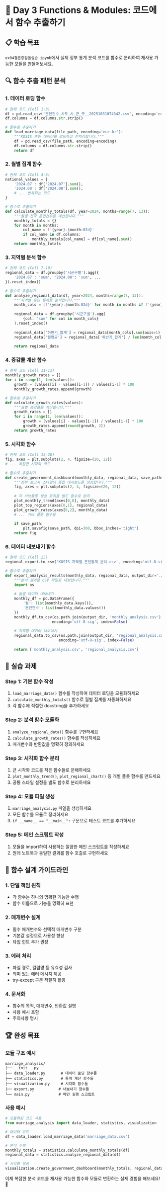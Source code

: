 # 🎯 Day 3 Functions & Modules: 코드에서 함수 추출하기

## 📋 학습 목표
`ex04결혼증감율실습.ipynb`에서 실제 정부 통계 분석 코드를 함수로 분리하여 재사용 가능한 모듈을 만들어보세요.

## 🔍 함수 추출 패턴 분석

### 1. 데이터 로딩 함수
```python
# 현재 코드 (Cell 1-3)
df = pd.read_csv('혼인건수_시도_시_군_구__20251031074342.csv', encoding='euc-kr')
df.columns = df.columns.str.strip()

# 함수로 추출하기
def load_marriage_data(file_path, encoding='euc-kr'):
    """KOSIS 혼인 데이터를 로드하고 전처리합니다."""
    df = pd.read_csv(file_path, encoding=encoding)
    df.columns = df.columns.str.strip()
    return df
```

### 2. 월별 집계 함수
```python
# 현재 코드 (Cell 4-6)
national_values = {
    '2024.07': df['2024.07'].sum(),
    '2024.08': df['2024.08'].sum(),
    # ... 반복되는 코드
}

# 함수로 추출하기
def calculate_monthly_totals(df, year=2024, months=range(7, 13)):
    """월별 전국 혼인건수를 계산합니다."""
    monthly_totals = {}
    for month in months:
        col_name = f'{year}.{month:02d}'
        if col_name in df.columns:
            monthly_totals[col_name] = df[col_name].sum()
    return monthly_totals
```

### 3. 지역별 분석 함수
```python
# 현재 코드 (Cell 7-10)
regional_data = df.groupby('시군구별').agg({
    '2024.07': 'sum', '2024.08': 'sum', ...
}).reset_index()

# 함수로 추출하기
def analyze_regional_data(df, year=2024, months=range(7, 13)):
    """지역별 혼인 통계를 분석합니다."""
    month_cols = [f'{year}.{month:02d}' for month in months if f'{year}.{month:02d}' in df.columns]
    
    regional_data = df.groupby('시군구별').agg(
        {col: 'sum' for col in month_cols}
    ).reset_index()
    
    regional_data['하반기_합계'] = regional_data[month_cols].sum(axis=1)
    regional_data['월평균'] = regional_data['하반기_합계'] / len(month_cols)
    
    return regional_data
```

### 4. 증감률 계산 함수
```python
# 현재 코드 (Cell 11-13)
monthly_growth_rates = []
for i in range(1, len(values)):
    growth = (values[i] - values[i-1]) / values[i-1] * 100
    monthly_growth_rates.append(growth)

# 함수로 추출하기
def calculate_growth_rates(values):
    """월별 증감률을 계산합니다."""
    growth_rates = []
    for i in range(1, len(values)):
        growth = (values[i] - values[i-1]) / values[i-1] * 100
        growth_rates.append(round(growth, 2))
    return growth_rates
```

### 5. 시각화 함수
```python
# 현재 코드 (Cell 15-20)
fig, axes = plt.subplots(2, 4, figsize=(20, 12))
# ... 복잡한 시각화 코드

# 함수로 추출하기
def create_government_dashboard(monthly_data, regional_data, save_path=None):
    """정부 보고서 스타일의 종합 대시보드를 생성합니다."""
    fig, axes = plt.subplots(2, 4, figsize=(20, 12))
    
    # 각 서브플롯 생성 로직을 별도 함수로 분리
    plot_monthly_trend(axes[0,0], monthly_data)
    plot_top_regions(axes[0,1], regional_data)
    plot_growth_rates(axes[0,2], monthly_data)
    # ... 기타 플롯 함수들
    
    if save_path:
        plt.savefig(save_path, dpi=300, bbox_inches='tight')
    return fig
```

### 6. 데이터 내보내기 함수
```python
# 현재 코드 (Cell 25)
regional_export.to_csv('KOSIS_지역별_혼인통계_분석.csv', encoding='utf-8-sig')

# 함수로 추출하기
def export_analysis_results(monthly_data, regional_data, output_dir='./'):
    """분석 결과를 CSV 파일로 내보냅니다."""
    import os
    
    # 월별 데이터 내보내기
    monthly_df = pd.DataFrame({
        '월': list(monthly_data.keys()),
        '혼인건수': list(monthly_data.values())
    })
    monthly_df.to_csv(os.path.join(output_dir, 'monthly_analysis.csv'), 
                     encoding='utf-8-sig', index=False)
    
    # 지역별 데이터 내보내기
    regional_data.to_csv(os.path.join(output_dir, 'regional_analysis.csv'), 
                        encoding='utf-8-sig', index=False)
    
    return ['monthly_analysis.csv', 'regional_analysis.csv']
```

## 🎯 실습 과제

### Step 1: 기본 함수 작성
1. `load_marriage_data()` 함수를 작성하여 데이터 로딩을 모듈화하세요
2. `calculate_monthly_totals()` 함수로 월별 집계를 자동화하세요
3. 각 함수에 적절한 docstring을 추가하세요

### Step 2: 분석 함수 모듈화
1. `analyze_regional_data()` 함수를 구현하세요
2. `calculate_growth_rates()` 함수를 작성하세요
3. 매개변수와 반환값을 명확히 정의하세요

### Step 3: 시각화 함수 분리
1. 큰 시각화 코드를 작은 함수들로 분해하세요
2. `plot_monthly_trend()`, `plot_regional_chart()` 등 개별 플롯 함수를 만드세요
3. 공통 스타일 설정을 별도 함수로 분리하세요

### Step 4: 모듈 파일 생성
1. `marriage_analysis.py` 파일을 생성하세요
2. 모든 함수를 모듈로 정리하세요
3. `if __name__ == "__main__":` 구문으로 테스트 코드를 추가하세요

### Step 5: 메인 스크립트 작성
1. 모듈을 import하여 사용하는 깔끔한 메인 스크립트를 작성하세요
2. 원래 노트북과 동일한 결과를 함수 호출로 구현하세요

## 📝 함수 설계 가이드라인

### 1. 단일 책임 원칙
- 각 함수는 하나의 명확한 기능만 수행
- 함수 이름으로 기능을 명확히 표현

### 2. 매개변수 설계
- 필수 매개변수와 선택적 매개변수 구분
- 기본값 설정으로 사용성 향상
- 타입 힌트 추가 권장

### 3. 에러 처리
- 파일 경로, 컬럼명 등 유효성 검사
- 의미 있는 에러 메시지 제공
- try-except 구문 적절히 활용

### 4. 문서화
- 함수의 목적, 매개변수, 반환값 설명
- 사용 예시 포함
- 주의사항 명시

## 🏆 완성 목표

### 모듈 구조 예시
```
marriage_analysis/
├── __init__.py
├── data_loader.py       # 데이터 로딩 함수들
├── statistics.py        # 통계 계산 함수들
├── visualization.py     # 시각화 함수들
├── export.py           # 내보내기 함수들
└── main.py             # 메인 실행 스크립트
```

### 사용 예시
```python
# 모듈화된 코드 사용
from marriage_analysis import data_loader, statistics, visualization

# 데이터 로드
df = data_loader.load_marriage_data('marriage_data.csv')

# 분석 수행
monthly_totals = statistics.calculate_monthly_totals(df)
regional_data = statistics.analyze_regional_data(df)

# 시각화 생성
visualization.create_government_dashboard(monthly_totals, regional_data, 'dashboard.png')
```

이제 복잡한 분석 코드를 재사용 가능한 함수와 모듈로 변환하는 실제 경험을 해보세요! 🚀